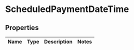 
# ScheduledPaymentDateTime

## Properties
Name | Type | Description | Notes
------------ | ------------- | ------------- | -------------



